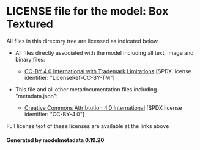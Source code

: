 # LICENSE file for the model: Box Textured

All files in this directory tree are licensed as indicated below.

* All files directly associated with the model including all text, image and binary files:

  * [CC-BY 4.0 International with Trademark Limitations]("") [SPDX license identifier: "LicenseRef-CC-BY-TM"]

* This file and all other metadocumentation files including "metadata.json":

  * [Creative Commons Attribtution 4.0 International]("https://creativecommons.org/licenses/by/4.0/legalcode") [SPDX license identifier: "CC-BY-4.0"]

Full license text of these licenses are available at the links above

#### Generated by modelmetadata 0.19.20